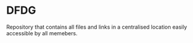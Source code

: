 # DFDG

Repository that contains all files and links in a centralised location easily accessible by all memebers.
